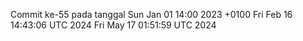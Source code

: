 Commit ke-55 pada tanggal Sun Jan 01 14:00 2023 +0100
Fri Feb 16 14:43:06 UTC 2024
Fri May 17 01:51:59 UTC 2024
